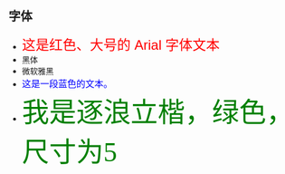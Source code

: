 ## 字体

+ <font face="Arial" size="5" color="red">这是红色、大号的 Arial 字体文本</font>  
+ <font face="黑体">黑体</font>  
+ <font face="微软雅黑">微软雅黑</font>  
+ <font color="blue" size="3">这是一段蓝色的文本。</font>
+ <font face="逐浪立楷" color=green size=10>我是逐浪立楷，绿色，尺寸为5</font>
